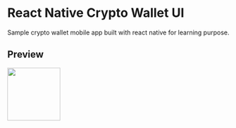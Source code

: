 # React Native Crypto Wallet UI
Sample crypto wallet mobile app built with react native for learning purpose.

## Preview
<img src="https://cdn.dribbble.com/users/3712718/screenshots/14896748/media/46be264ccd9a8a2c05691e657be48167.png?compress=1&resize=1200x900" width="120" />

